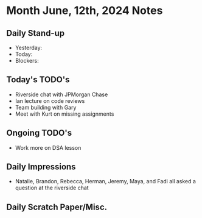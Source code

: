 # Month June, 12th, 2024 Notes



## Daily Stand-up

* Yesterday: 
* Today:
* Blockers:

## Today's TODO's
- Riverside chat with JPMorgan Chase
- Ian lecture on code reviews
- Team building with Gary
- Meet with Kurt on missing assignments


## Ongoing TODO's
- Work more on DSA lesson 


## Daily Impressions
- Natalie, Brandon, Rebecca, Herman, Jeremy, Maya, and Fadi all asked a question at the riverside chat 




## Daily Scratch Paper/Misc. 
